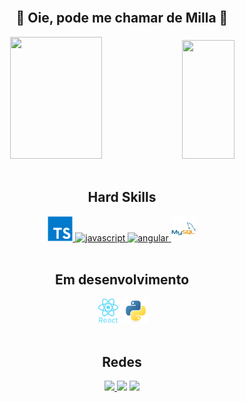 

<div align="center" style="display: inline_block"><br>
 
 ## 🌸 Oie, pode me chamar de Milla 🌸
  <img width="54%" height="195px" src="https://github-readme-stats.vercel.app/api?username=FalcaoCamilla&show_icons=true&count_private=false&hide_border=true&title_color=FFCBDB&icon_color=5CCDEB&text_color=ffffff&bg_color=0d1117" /> 
  <img width="41%" height="190px" src="https://github-readme-stats.vercel.app/api/top-langs/?username=FalcaoCamilla&layout=compact&hide_border=true&title_color=FFCBDB&text_color=ffffff&bg_color=0d1117&count_private=false" />
  
</div>

<div align="center" style="display: inline_block"><br>
 <h2>Hard Skills</h2>
<a href="https://www.typescriptlang.org/docs/" target="_blank" rel="noreferrer"> <img src="https://github.com/devicons/devicon/blob/master/icons/typescript/typescript-original.svg" alt="tsc" width="40" height="40"/> </a>
<a href="https://developer.mozilla.org/en-US/docs/Web/JavaScript" target="_blank" rel="noreferrer"> <img src="https://cdn.iconscout.com/icon/free/png-256/javascript-2038874-1720087.png" alt="javascript" width="40" height="40"/> </a>
 <a href="https://angular.io" target="_blank" rel="noreferrer"> <img src="https://angular.io/assets/images/logos/angular/angular.svg" alt="angular" width="40" height="40"/> </a>
<a href="https://www.mysql.com/" target="_blank" rel="noreferrer"> <img src="https://raw.githubusercontent.com/devicons/devicon/master/icons/mysql/mysql-original-wordmark.svg" alt="mysql" width="40" height="40"/> </a>
</div>

<div align="center" style="display: inline_block"><br>
<h2>Em desenvolvimento</h2>
<a href="https://reactjs.org/" target="_blank" rel="noreferrer"> <img src="https://raw.githubusercontent.com/devicons/devicon/master/icons/react/react-original-wordmark.svg" alt="react" width="40" height="40"/></a>
<a href="https://docs.python.org/" target="_blank" rel="noreferrer"> <img src="https://github.com/devicons/devicon/blob/master/icons/python/python-original.svg" alt="react" width="40" height="40"/></a>
</div>

<div align="center" style="display: inline_block"><br>
 <h2>Redes</h2>
  <a href="https://www.linkedin.com/in/camilla-falcão-83648b235/" target="_blank"> <img src="https://img.shields.io/badge/LinkedIn-0077B5?style=for-the-badge&logo=linkedin&logoColor=white"> </a>
  <a href="https://www.instagram.com/falcao.camilla_/" target="_blank"><img src="https://img.shields.io/badge/-Instagram-%23E4405F?style=for-the-badge&logo=instagram&logoColor=white" target="_blank"></a>
  <a href = "mailto:millafalcao.acad@gmail.com"><img src="https://img.shields.io/badge/-Gmail-%23333?style=for-the-badge&logo=gmail&logoColor=white" target="_blank"></a>
</div>
